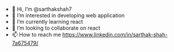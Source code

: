 - 👋 Hi, I’m @sarthakshah7
- 👀 I’m interested in developing web application
- 🌱 I’m currently learning react
- 💞️ I’m looking to collaborate on react
- 📫 How to reach me https://www.linkedin.com/in/sarthak-shah-7a675479/

<!---
sarthakshah7/sarthakshah7 is a ✨ special ✨ repository because its `README.md` (this file) appears on your GitHub profile.
You can click the Preview link to take a look at your changes.
--->
